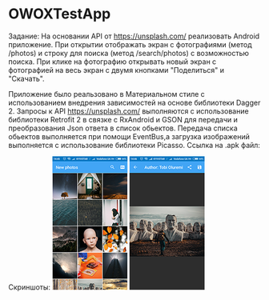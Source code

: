 # OWOXTestApp
Задание: 
На основании API от https://unsplash.com/ реализовать Android приложение. 
При открытии отображать экран с фотографиями (метод /photos) и строку для поиска (метод /search/photos) с возможностью поиска. 
При клике на фотографию открывать новый экран с фотографией на весь экран с двумя кнопками "Поделиться" и "Скачать".

Приложение было реальзовано в Материальном стиле с использованием внедрения зависимостей на основе библиотеки Dagger 2. Запросы к API https://unsplash.com/ выполняются с использование библиотеки Retrofit 2 в связке с RxAndroid и GSON для передачи и преобразования Json ответа в список обьектов. Передача списка обьектов выполняется при помощи EventBus,а загрузка изображений выполняется с использование библиотеки Picasso.
Ссылка на .apk файл:

Скриншоты:
![Скриншот_1](https://github.com/lepekha/OWOXTestApp/blob/master/screen_1.png)
![Скриншот_2](https://github.com/lepekha/OWOXTestApp/blob/master/screen_2.png)

